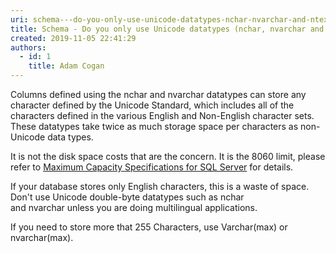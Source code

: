 ```yaml
---
uri: schema---do-you-only-use-unicode-datatypes-nchar-nvarchar-and-ntext-in-special-circumstances
title: Schema - Do you only use Unicode datatypes (nchar, nvarchar and ntext) in special circumstances?
created: 2019-11-05 22:41:29
authors:
  - id: 1
    title: Adam Cogan
---
```





<span class='intro'> Columns defined using the nchar and nvarchar&#160;datatypes can store any character defined by the Unicode Standard, which includes all of the characters defined in the various English and Non-English character sets. These datatypes take twice as much storage space per characters as non-Unicode data types.<br> </span>

<p>​It is not the disk space costs that are the concern. It is the 8060 limit, please refer to&#160;<a href="https&#58;//docs.microsoft.com/en-us/sql/sql-server/maximum-capacity-specifications-for-sql-server?redirectedfrom=MSDN&amp;view=sql-server-ver15">Maximum Capacity Specifications for SQL Server​</a>&#160;for details.</p><p>​If your database stores only English characters, this is a waste of space. Don't use Unicode double-byte datatypes such as nchar and&#160;nvarchar&#160;unless you are doing multilingual applications.<br></p><p>If you need to store more that 255 Characters, use Varchar(max) or nvarchar(max).<br></p>


